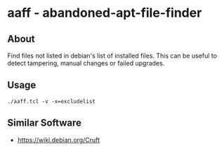 aaff - abandoned-apt-file-finder
================================

About
-----
Find files not listed in debian's list of installed files.
This can be useful to detect tampering, manual changes or failed upgrades.

Usage
-----

	./aaff.tcl -v -x=excludelist

Similar Software
----------------

* https://wiki.debian.org/Cruft
